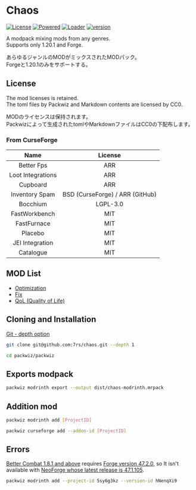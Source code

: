 [license]: https://img.shields.io/github/license/7rs/chaos?labelColor=blue&color=black
[powered]: https://img.shields.io/badge/packwiz-black?label=powered&labelColor=red
[loader]: https://img.shields.io/badge/forge-black?label=loader&labelColor=purple
[version]: https://img.shields.io/badge/1.20.1-black?label=support&labelColor=green

# Chaos  

  [![License][license]](https://github.com/7rs/chaos/blob/main/LICENSE)
  [![Powered][powered]](https://packwiz.infra.link/)
  [![Loader][loader]](https://files.minecraftforge.net/net/minecraftforge/forge/index_1.20.1.html)
  [![version][version]](https://minecraft.fandom.com/wiki/Java_Edition_1.20.1)  

  A modpack mixing mods from any genres.  
  Supports only 1.20.1 and Forge.  

  あらゆるジャンルのMODがミックスされたMODパック。  
  Forgeと1.20.1のみをサポートする。  

## License  

  The mod licenses is retained.  
  The toml files by Packwiz and Markdown contents are licensed by CC0.  

  MODのライセンスは保持されます。  
  Packwizによって生成されたtomlやMarkdownファイルはCC0の下配布します。  

### From CurseForge  

  | Name | License |
  | :--: | :-----: |
  | Better Fps | ARR |
  | Loot Integrations | ARR |
  | Cupboard | ARR |
  | Inventory Spam | BSD (CurseForge) / ARR (GitHub) |
  | Bocchium | LGPL-3.0 |
  | FastWorkbench | MIT |
  | FastFurnace | MIT |
  | Placebo | MIT |
  | JEI Integration | MIT |
  | Catalogue | MIT |

## MOD List  

- [Optimization](resources/optimization.md)
- [Fix](resources/fix.md)
- [QoL (Quality of Life)](resources/qol.md)

## Cloning and Installation  

  [Git - depth option](https://git-scm.com/docs/git-clone#Documentation/git-clone.txt-code--depthcodeemltdepthgtem)  

  ```sh
  git clone git@github.com:7rs/chaos.git --depth 1
  ```  

  ```sh
  cd packwiz/packwiz
  ```  

## Exports modpack

  ```sh
  packwiz modrinth export --output dist/chaos-modrinth.mrpack
  ```  

## Addition mod  

  ```sh
  packwiz modrinth add [ProjectID]
  ```  

  ```sh
  packwiz curseforge add --addon-id [ProjectID]
  ```  

[better-combat]: https://modrinth.com/mod/better-combat
[forge]: https://files.minecraftforge.net/net/minecraftforge/forge/index_1.20.1.html
[neoforge]: https://neoforged.net/

## Errors  

  [Better Combat 1.8.1 and above][better-combat] requires [Forge version 47.2.0][forge],
  so It isn't available with [NeoForge whose latest release is 47.1.105][neoforge].  

  ```sh
  packwiz modrinth add --project-id 5sy6g3kz --version-id hNenqXi9
  ```  
